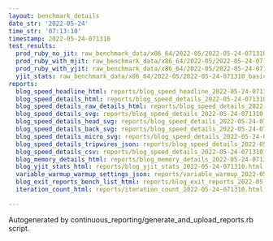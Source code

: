```yaml
---
layout: benchmark_details
date_str: '2022-05-24'
time_str: '07:13:10'
timestamp: 2022-05-24-071310
test_results:
  prod_ruby_no_jit: raw_benchmark_data/x86_64/2022-05/2022-05-24-071310_basic_benchmark_prod_ruby_no_jit.json
  prod_ruby_with_mjit: raw_benchmark_data/x86_64/2022-05/2022-05-24-071310_basic_benchmark_prod_ruby_with_mjit.json
  prod_ruby_with_yjit: raw_benchmark_data/x86_64/2022-05/2022-05-24-071310_basic_benchmark_prod_ruby_with_yjit.json
  yjit_stats: raw_benchmark_data/x86_64/2022-05/2022-05-24-071310_basic_benchmark_yjit_stats.json
reports:
  blog_speed_headline_html: reports/blog_speed_headline_2022-05-24-071310.html
  blog_speed_details_html: reports/blog_speed_details_2022-05-24-071310.html
  blog_speed_details_raw_details_html: reports/blog_speed_details_2022-05-24-071310.raw_details.html
  blog_speed_details_svg: reports/blog_speed_details_2022-05-24-071310.svg
  blog_speed_details_head_svg: reports/blog_speed_details_2022-05-24-071310.head.svg
  blog_speed_details_back_svg: reports/blog_speed_details_2022-05-24-071310.back.svg
  blog_speed_details_micro_svg: reports/blog_speed_details_2022-05-24-071310.micro.svg
  blog_speed_details_tripwires_json: reports/blog_speed_details_2022-05-24-071310.tripwires.json
  blog_speed_details_csv: reports/blog_speed_details_2022-05-24-071310.csv
  blog_memory_details_html: reports/blog_memory_details_2022-05-24-071310.html
  blog_yjit_stats_html: reports/blog_yjit_stats_2022-05-24-071310.html
  variable_warmup_warmup_settings_json: reports/variable_warmup_2022-05-24-071310.warmup_settings.json
  blog_exit_reports_bench_list_html: reports/blog_exit_reports_2022-05-24-071310.bench_list.html
  iteration_count_html: reports/iteration_count_2022-05-24-071310.html

---
```

Autogenerated by continuous_reporting/generate_and_upload_reports.rb script.
